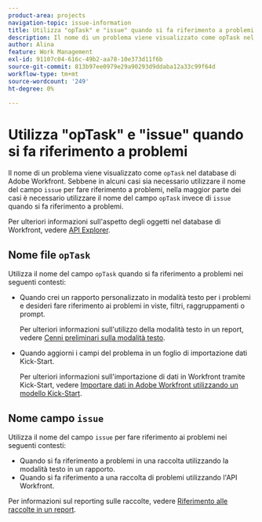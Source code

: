 ```yaml
---
product-area: projects
navigation-topic: issue-information
title: Utilizza "opTask" e "issue" quando si fa riferimento a problemi
description: Il nome di un problema viene visualizzato come opTask nel database di Adobe Workfront. Anche se ci sono casi in cui è necessario utilizzare il nome del campo problema per fare riferimento a problemi, la maggior parte delle volte è necessario utilizzare il nome del campo opTask invece di problema quando si fa riferimento a problemi.
author: Alina
feature: Work Management
exl-id: 91107c04-616c-49b2-aa78-10e373d11f6b
source-git-commit: 813b97ee0979e29a90293d9ddaba12a33c99f64d
workflow-type: tm+mt
source-wordcount: '249'
ht-degree: 0%

---
```


# Utilizza &quot;opTask&quot; e &quot;issue&quot; quando si fa riferimento a problemi

Il nome di un problema viene visualizzato come `opTask` nel database di Adobe Workfront. Sebbene in alcuni casi sia necessario utilizzare il nome del campo `issue` per fare riferimento a problemi, nella maggior parte dei casi è necessario utilizzare il nome del campo `opTask` invece di `issue` quando si fa riferimento a problemi.

Per ulteriori informazioni sull&#39;aspetto degli oggetti nel database di Workfront, vedere [API Explorer](https://developer.adobe.com/workfront/api-explorer/).

## Nome file `opTask`

Utilizza il nome del campo `opTask` quando si fa riferimento a problemi nei seguenti contesti:

* Quando crei un rapporto personalizzato in modalità testo per i problemi e desideri fare riferimento ai problemi in viste, filtri, raggruppamenti o prompt.

  Per ulteriori informazioni sull&#39;utilizzo della modalità testo in un report, vedere [Cenni preliminari sulla modalità testo](../../../reports-and-dashboards/reports/text-mode/understand-text-mode.md).

<!--* When you pull information about issues using our API.  
  For more information about the Workfront API, see [Adobe Workfront API](../../../wf-api/workfront-api.md)-->

* Quando aggiorni i campi del problema in un foglio di importazione dati Kick-Start.

  Per ulteriori informazioni sull&#39;importazione di dati in Workfront tramite Kick-Start, vedere [Importare dati in Adobe Workfront utilizzando un modello Kick-Start](../../../administration-and-setup/manage-workfront/using-kick-starts/import-data-via-kickstarts.md).

## Nome campo `issue`

Utilizza il nome del campo `issue` per fare riferimento ai problemi nei seguenti contesti:

* Quando si fa riferimento a problemi in una raccolta utilizzando la modalità testo in un rapporto.
* Quando si fa riferimento a una raccolta di problemi utilizzando l&#39;API Workfront.

Per informazioni sul reporting sulle raccolte, vedere [Riferimento alle raccolte in un report](../../../reports-and-dashboards/reports/text-mode/reference-collections-report.md).

<!--
<note type="tip">
For information about how issues appear in a collection, see the
<a href="https://developer.adobe.com/workfront/api-explorer/" target="_blank">API Explorer</a> and select the API Unsupported option from the upper-right corner of the page.
<br>(NOTE: Drafted because this might not be needed.)
</note>
-->
